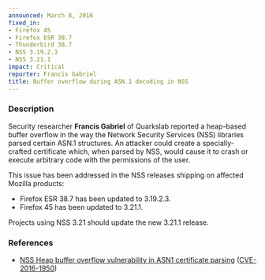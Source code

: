 ```yaml
---
announced: March 8, 2016
fixed_in:
- Firefox 45
- Firefox ESR 38.7
- Thunderbird 38.7
- NSS 3.19.2.3
- NSS 3.21.1
impact: Critical
reporter: Francis Gabriel
title: Buffer overflow during ASN.1 decoding in NSS
---
```


<h3>Description</h3>

<p>Security researcher <strong>Francis Gabriel</strong> of Quarkslab reported a heap-based
buffer overflow in the way the Network Security Services (NSS) libraries parsed certain
ASN.1 structures. An attacker could create a specially-crafted certificate which, when
parsed by NSS, would cause it to crash or execute arbitrary code with the permissions of
the user.
</p>

<p>This issue has been addressed in the NSS releases shipping on affected Mozilla
products:<p>
<ul>
    <li>Firefox ESR 38.7 has been updated to 3.19.2.3.</li>
    <li>Firefox 45 has been updated to 3.21.1.</li>
</ul>

<p>Projects using NSS 3.21 should update the new 3.21.1 release.</p>

<h3>References</h3>

<ul>
  <li><a href="https://bugzilla.mozilla.org/show_bug.cgi?id=1245528">
       NSS Heap buffer overflow vulnerability in ASN1 certificate parsing</a>
(<a href="http://cve.mitre.org/cgi-bin/cvename.cgi?name=CVE-2016-1950"
class="ex-ref">CVE-2016-1950</a>)</li>
</ul>

